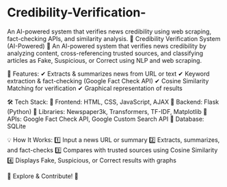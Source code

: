 # Credibility-Verification-
An AI-powered system that verifies news credibility using web scraping, fact-checking APIs, and similarity analysis. 🚀
Credibility Verification System (AI-Powered) 🚀
An AI-powered system that verifies news credibility by analyzing content, cross-referencing trusted sources, and classifying articles as Fake, Suspicious, or Correct using NLP and web scraping.

🔹 Features:
✔ Extracts & summarizes news from URL or text
✔ Keyword extraction & fact-checking (Google Fact Check API)
✔ Cosine Similarity Matching for verification
✔ Graphical representation of results

🛠 Tech Stack:
🔹 Frontend: HTML, CSS, JavaScript, AJAX
🔹 Backend: Flask (Python)
🔹 Libraries: Newspaper3k, Transformers, TF-IDF, Matplotlib
🔹 APIs: Google Fact Check API, Google Custom Search API
🔹 Database: SQLite

💡 How It Works:
1️⃣ Input a news URL or summary
2️⃣ Extracts, summarizes, and fact-checks
3️⃣ Compares with trusted sources using Cosine Similarity
4️⃣ Displays Fake, Suspicious, or Correct results with graphs

🔗 Explore & Contribute! 🚀
